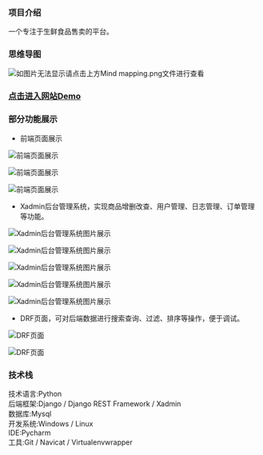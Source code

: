 ### 项目介绍  
一个专注于生鲜食品售卖的平台。
### 思维导图
![如图片无法显示请点击上方Mind mapping.png文件进行查看](https://raw.githubusercontent.com/wang-junlin/Online-store/master/Mind%20mapping.png)  
### [点击进入网站Demo](http://114.115.171.87:8000/)  
### 部分功能展示  
* 前端页面展示  

![前端页面展示](https://github.com/wang-junlin/Online-store/blob/master/MxShop/media/image/6.PNG)  

![前端页面展示](https://github.com/wang-junlin/Online-store/blob/master/MxShop/media/image/7.PNG)  

![前端页面展示](https://github.com/wang-junlin/Online-store/blob/master/MxShop/media/image/8.PNG)  



* Xadmin后台管理系统，实现商品增删改查、用户管理、日志管理、订单管理等功能。  

![Xadmin后台管理系统图片展示](https://github.com/wang-junlin/Online-store/blob/master/MxShop/media/9-1.png)  

![Xadmin后台管理系统图片展示](https://github.com/wang-junlin/Online-store/blob/master/MxShop/media/4-1.png)  

![Xadmin后台管理系统图片展示](https://github.com/wang-junlin/Online-store/blob/master/MxShop/media/10-1.png)  

![Xadmin后台管理系统图片展示](https://github.com/wang-junlin/Online-store/blob/master/MxShop/media/3-1.png)  

![Xadmin后台管理系统图片展示](https://github.com/wang-junlin/Online-store/blob/master/MxShop/media/5-1.png)  



* DRF页面，可对后端数据进行搜索查询、过滤、排序等操作，便于调试。  

![DRF页面](https://github.com/wang-junlin/Online-store/blob/master/MxShop/media/image/1.PNG)  

![DRF页面](https://github.com/wang-junlin/Online-store/blob/master/MxShop/media/image/2.PNG)  
### 技术栈
技术语言:Python  
后端框架:Django / Django REST Framework / Xadmin  
数据库:Mysql  
开发系统:Windows / Linux  
IDE:Pycharm  
工具:Git / Navicat / Virtualenvwrapper
